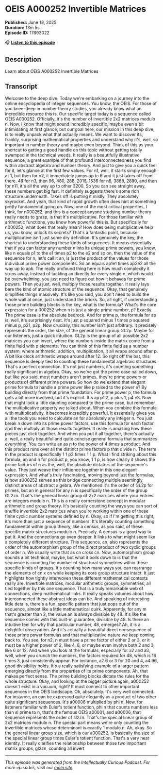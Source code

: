 # OEIS A000252 Invertible Matrices

**Published:** June 18, 2025  
**Duration:** 13m 5s  
**Episode ID:** 17693022

🎧 **[Listen to this episode](https://intellectuallycurious.buzzsprout.com/2529712/episodes/17693022-oeis-a000252-invertible-matrices)**

## Description

Learn about OEIS A000252 Invertible Matrices

## Transcript

Welcome to the deep dive. Today we're embarking on a journey into the online encyclopedia of integer sequences. You know, the OEIS. For those of you knee-deep in number theory studies, you already know what an incredible resource this is. Our specific target today is a sequence called OEIS A000252. Officially, it's the number of invertible 2x2 matrices modulo n. Now, I know that might sound incredibly specific, maybe even a bit intimidating at first glance, but our goal here, our mission in this deep dive, is to really unpack what that actually means. We want to discover its, frankly, surprising mathematical properties and understand why it's, well, so important in number theory and maybe even beyond. Think of this as your shortcut to getting a good handle on this topic without getting totally swamped in the technical weeds. It really is a beautifully illustrative sequence, a great example of that profound interconnectedness you find within abstract algebra and number theory. And just to give you a quick feel for it, let's glance at the first few values. For n1, well, it starts simply enough at 1, but then for n2, it immediately jumps up to 6 and it just takes off from there. 48 for n3, then 96, 480, 288, 2016, 1536 for n8, 3888, 2880, and then for n11, it's all the way up to other 3200. So you can see straight away, these numbers get big fast. It definitely suggests there's some rich structure underneath. Takes off is putting it mildly. They absolutely skyrocket. And yeah, that kind of rapid growth often does hint at something pretty fundamental going on. Now, one of the most critical properties, I think, for n000252, and this is a concept anyone studying number theory really needs to grasp, is that it's multiplicative. For those familiar with arithmetic functions, you know how powerful this is. But specifically for n000252, what does that really mean? How does being multiplicative help us, you know, unlock its secrets? That's a fantastic point, because multiplicative isn't just some dry definition. It's genuinely the key, the shortcut to understanding these kinds of sequences. It means essentially that if you can factor any number n into its unique prime powers, you know, like n equals p1 to the e1 times p2 to the e2 and so on, then the value of the sequence for n, let's call it an, is just the product of the values for those individual prime power components. So an equals ap1e1 times ap2e2 all the way up to apk. The really profound thing here is how much complexity it strips away. Instead of tackling an directly for every single n, which would be overwhelming, you just need to figure out how it behaves for prime powers. Then you just, well, multiply those results together. It really lays bare the kind of atomic structure of the sequence. Okay, that genuinely simplifies things massively. It's like you said, you don't need to build the whole wall at once, just understand the bricks. So, all right, if understanding those prime building blocks is the key, what is the formula? What's the core expression for a 000252 when n is just a single prime number, p? Exactly. The prime case is the absolute bedrock. And for prime p, the formula for ap is, well, it's surprisingly neat. It's just p squared minus 1 times p squared minus p, p21, p2p. Now crucially, this number isn't just arbitrary. It precisely represents the order, the size, of the general linear group GL2p. Maybe for our listeners, just a quick intuition. GL2p is the group of all possible 2x2 matrices you can invert, where the numbers inside the matrix come from a finite field with p elements. You can think of this finite field as a number system, where arithmetic, addition, multiplication, it all wraps around after p. A bit like clock arithmetic wraps around after 12. So right off the bat, this sequence is deeply tied to counting these fundamental algebraic structures. That's a perfect connection. It's not just numbers, it's counting something really significant in algebra. Okay, so we've got the prime case nailed down, but like you said, most numbers aren't primes, they're prime powers or products of different prime powers. So how do we extend that elegant prime formula to handle a prime power like p raised to the power e? By building directly from that prime foundation. For prime power p, the formula gets a bit more involved, but it's explicit. It's ap p1 2, p plus 1, p4 e3. Now that might look a little daunting compared to the prime case, but remember the multiplicative property we talked about. When you combine this formula with multiplicativity, it becomes incredibly powerful. It essentially gives you all the tools you need to calculate an for absolutely any integer n. You just break n down into its prime power factors, use this formula for each factor, and then multiply all those results together. It really is amazing how these pieces just click together. And when you put it all together, there's actually a, well, a really beautiful and quite concise general formula that summarizes everything. You can write an as n to the power of 4 times a product. And this product runs over all the distinct prime factors p that divide n. The term in the product is specifically 1 1 p2 times 1 1 p. What I find striking about this formula, an and n for product p, you know, 1 1 p, is how clearly it shows the prime factors of n as the, well, the absolute dictators of the sequence's value. They just weave their influence together in this one elegant expression. And what's truly fascinating, moving beyond just the formulas, is how a000252 serves as this bridge connecting multiple seemingly distinct areas of abstract algebra. We mentioned it's the order of GL2p for primes, but an in general for any n is specifically the order of the group GL2zn. That's the general linear group of 2x2 matrices where your entries are integers modulo n. This is a really cornerstone concept in modular arithmetic and group theory. It's basically counting the ways you can sort of shuffle invertible 2x2 matrices when you're working within one of these finite cyclic number systems defined by n. Okay, so if I'm getting this right, it's more than just a sequence of numbers. It's literally counting something fundamental within group theory, like a census, as you said, of these specific matrix structures modulo n. Precisely. A census is a good way to put it. And the connections go even deeper. It links to what might seem like a completely different structure. This sequence, an, also represents the order of the automorphism group of the direct product of two cyclic groups of order n. We usually write that as cn cross cn. Now, automorphism group sounds a bit technical, maybe, but what it boils down to is that the sequence is counting the number of structural symmetries within these specific kinds of groups. It's counting how many ways you can rearrange the elements of cn x cn while keeping its core group structure intact. It just highlights how tightly interwoven these different mathematical contexts really are. Invertible matrices, modular arithmetic groups, symmetries, all tied together by this one sequence. That is a truly remarkable web of connections, deep mathematical links. It really speaks volumes about how interconnected these abstract ideas can be. And speaking of interesting little details, there's a fun, specific pattern that just pops out of the sequence, almost like a little mathematical quirk. Apparently, for any m that's greater than 2, the value an is always divisible by 48. It's like the sequence comes with this built-in guarantee, divisible by 48. Is there an intuitive feel for why that particular number, 48, emerges? Ah, it is a delightful observation. And it's actually a beautiful direct consequence of those prime power formulas and that multiplicative nature we keep coming back to. You see, for n2, n must have a prime factor of either 2 or 3, or it must be a higher power of 2, like 4, 8, or maybe even involve both 2 and 3, like 6 or 12. And when you look at the formulas, especially for a2 and a3, well, when you crunch the numbers, the factors required for 48, which is 16 times 3, just consistently appear. For instance, a2 6 or 3 for 20 and 4, a4 96, good divisibility holds. It's a really satisfying example of a larger pattern emerging directly from the properties of its prime components. Ah, that makes perfect sense. The prime building blocks dictate the rules for the whole structure. Okay, and looking at the bigger picture again, a000252 doesn't exist in a vacuum, right? It must connect to other important sequences in the OEIS landscape. Oh, absolutely. It's very well connected. For instance, an can be expressed quite elegantly as a product of two other quite significant sequences. It's a00006 multiplied by phi n. Now, for listeners familiar with Euler's totient function, phi n that counts numbers less than sl prime to n, that's the famous OEIS a00001, and a00006, that sequence represents the order of sl2zn. That's the special linear group of 2x2 matrices modulo n. The special part means we're only counting the invertible matrices whose determinant is exactly 1 modulo n. Ah, okay. So the general linear group size, which is our a000252, is basically the size of the special linear group times Euler's totient function. That's a very neat identity. It really clarifies the relationship between those two important matrix groups, gl2zn, counting all invert

---
*This episode was generated from the Intellectually Curious Podcast. For more episodes, visit our [main site](https://intellectuallycurious.buzzsprout.com).*
